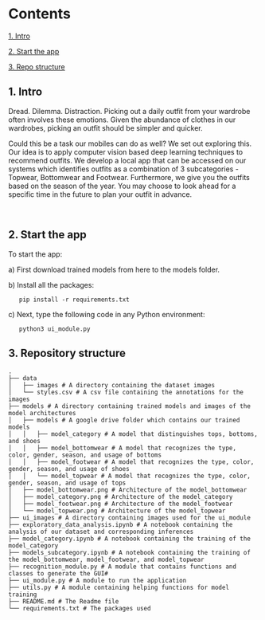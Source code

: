 # Contents

[1. Intro](#1)

[2. Start the app](#2)

[3. Repo structure](#3)


<h2 id="1">1. Intro</h2> Dread. Dilemma. Distraction. Picking out a daily outfit from your wardrobe often involves these emotions. Given the abundance of clothes in our wardrobes, picking an outfit should be simpler and quicker. 

Could this be a task our mobiles can do as well? We set out exploring this. Our idea is to apply computer vision based deep learning techniques to recommend outfits. We develop a local app that can be accessed on our systems which identifies outfits as a combination of 3 subcategories - Topwear, Bottomwear and Footwear. Furthermore, we give you the outfits based on the season of the year. You may choose to look ahead for a specific time in the future to plan your outfit in advance.


<br>
<h2 id="2">2. Start the app</h2>

To start the app: 

a) First download trained models from here to the models folder. 

b) Install all the packages:
```
   pip install -r requirements.txt
```

c) Next, type the following code in any Python environment:
```
   python3 ui_module.py   
```   



<h2 id="3">3. Repository structure</h2>

```
.
├── data
│   ├── images # A directory containing the dataset images
│   └── styles.csv # A csv file containing the annotations for the images
├── models # A directory containing trained models and images of the model architectures
│   ├── models # A google drive folder which contains our trained models
│   │   ├── model_category # A model that distinguishes tops, bottoms, and shoes
│   │   ├── model_bottomwear # A model that recognizes the type, color, gender, season, and usage of bottoms
│   │   ├── model_footwear # A model that recognizes the type, color, gender, season, and usage of shoes
│   │   └── model_topwear # A model that recognizes the type, color, gender, season, and usage of tops
│   ├── model_bottomwear.png # Architecture of the model_bottomwear
│   ├── model_category.png # Architecture of the model_category
│   ├── model_footwear.png # Architecture of the model_footwear
│   └── model_topwear.png # Architecture of the model_topwear
├── ui_images # A directory containing images used for the ui_module
├── exploratory_data_analysis.ipynb # A notebook containing the analysis of our dataset and corresponding inferences
├── model_category.ipynb # A notebook containing the training of the model_category
├── models_subcategory.ipynb # A notebook containing the training of the model_bottomwear, model_footwear, and model_topwear
├── recognition_module.py # A module that contains functions and classes to generate the GUI#
├── ui_module.py # A module to run the application
├── utils.py # A module containing helping functions for model training
├── README.md # The Readme file
└── requirements.txt # The packages used

```
